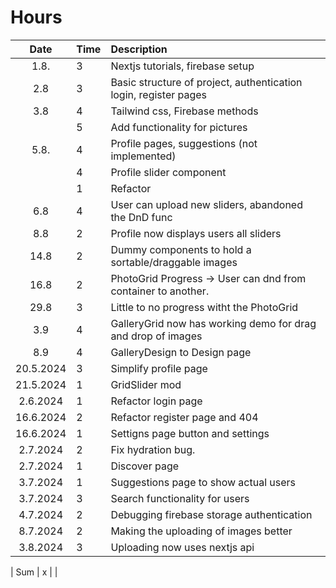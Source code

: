 # Hours

|   Date    | Time | Description                                                      |
| :-------: | :--- | :--------------------------------------------------------------- |
|   1.8.    | 3    | Nextjs tutorials, firebase setup                                 |
|    2.8    | 3    | Basic structure of project, authentication login, register pages |
|    3.8    | 4    | Tailwind css, Firebase methods                                   |
|           | 5    | Add functionality for pictures                                   |
|   5.8.    | 4    | Profile pages, suggestions (not implemented)                     |
|           | 4    | Profile slider component                                         |
|           | 1    | Refactor                                                         |
|    6.8    | 4    | User can upload new sliders, abandoned the DnD func              |
|    8.8    | 2    | Profile now displays users all sliders                           |
|   14.8    | 2    | Dummy components to hold a sortable/draggable images             |
|   16.8    | 2    | PhotoGrid Progress -> User can dnd from container to another.    |
|   29.8    | 3    | Little to no progress witht the PhotoGrid                        |
|    3.9    | 4    | GalleryGrid now has working demo for drag and drop of images     |
|    8.9    | 4    | GalleryDesign to Design page                                     |
| 20.5.2024 | 3    | Simplify profile page                                            |
| 21.5.2024 | 1    | GridSlider mod                                                   |
| 2.6.2024  | 1    | Refactor login page                                              |
| 16.6.2024  | 2   | Refactor register page and 404                                   |
| 16.6.2024  | 1   | Settigns page button and settings                                |
| 2.7.2024   | 2   | Fix hydration bug.                                               |
| 2.7.2024   | 1   | Discover page                                                    |
| 3.7.2024   | 1   | Suggestions page to show actual users                            |
| 3.7.2024   | 3   | Search functionality for users                                   |
| 4.7.2024   | 2   | Debugging firebase storage authentication                        |
| 8.7.2024   | 2   | Making the uploading of images better                            |
| 3.8.2024   | 3   | Uploading now uses nextjs api                                    |


| Sum | x | |
